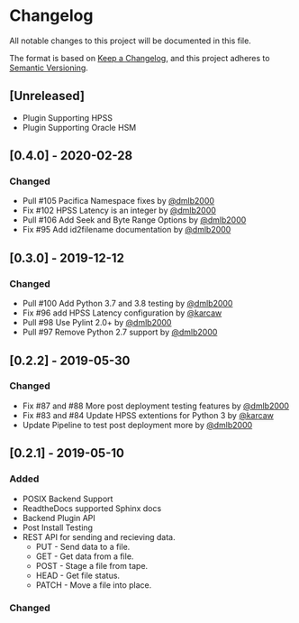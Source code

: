 # Changelog
All notable changes to this project will be documented in this file.

The format is based on [Keep a Changelog](https://keepachangelog.com/en/1.0.0/),
and this project adheres to [Semantic Versioning](https://semver.org/spec/v2.0.0.html).

## [Unreleased]
- Plugin Supporting HPSS
- Plugin Supporting Oracle HSM

## [0.4.0] - 2020-02-28
### Changed
- Pull #105 Pacifica Namespace fixes by [@dmlb2000](https://github.com/dmlb2000)
- Fix #102 HPSS Latency is an integer by [@dmlb2000](https://github.com/dmlb2000)
- Pull #106 Add Seek and Byte Range Options by [@dmlb2000](https://github.com/dmlb2000)
- Fix #95 Add id2filename documentation by [@dmlb2000](https://github.com/dmlb2000)

## [0.3.0] - 2019-12-12
### Changed
- Pull #100 Add Python 3.7 and 3.8 testing by [@dmlb2000](https://github.com/dmlb2000)
- Fix #96 add HPSS Latency configuration by [@karcaw](https://github.com/karcaw)
- Pull #98 Use Pylint 2.0+ by [@dmlb2000](https://github.com/dmlb2000)
- Pull #97 Remove Python 2.7 support by [@dmlb2000](https://github.com/dmlb2000)

## [0.2.2] - 2019-05-30
### Changed
- Fix #87 and #88 More post deployment testing features by [@dmlb2000](https://github.com/dmlb2000)
- Fix #83 and #84 Update HPSS extentions for Python 3 by [@karcaw](https://github.com/karcaw)
- Update Pipeline to test post deployment more by [@dmlb2000](https://github.com/dmlb2000)

## [0.2.1] - 2019-05-10
### Added
- POSIX Backend Support
- ReadtheDocs supported Sphinx docs
- Backend Plugin API
- Post Install Testing
- REST API for sending and recieving data.
  - PUT - Send data to a file.
  - GET - Get data from a file.
  - POST - Stage a file from tape.
  - HEAD - Get file status.
  - PATCH - Move a file into place.

### Changed
